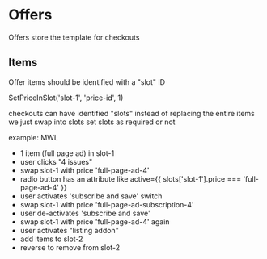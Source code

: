 # Offers

Offers store the template for checkouts 

## Items

Offer items should be identified with a "slot" ID 

SetPriceInSlot('slot-1', 'price-id', 1)

checkouts can have identified "slots" 
instead of replacing the entire items we just swap into slots
set slots as required or not

example:
MWL
- 1 item (full page ad) in slot-1
- user clicks "4 issues"
- swap slot-1 with price 'full-page-ad-4'
- radio button has an attribute like active={{ slots['slot-1'].price === 'full-page-ad-4' }}
- user activates 'subscribe and save' switch 
- swap slot-1 with price 'full-page-ad-subscription-4'
- user de-activates 'subscribe and save' 
- swap slot-1 with price 'full-page-ad-4' again 
- user activates "listing addon"
- add items to slot-2
- reverse to remove from slot-2

